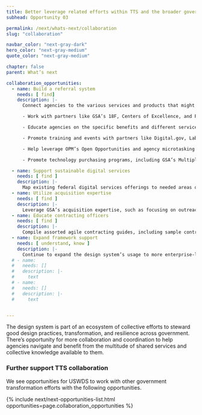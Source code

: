```yaml
---
title: Better leverage related efforts within TTS and the broader government digital services community
subhead: Opportunity 03

permalink: /next/whats-next/collaboration
slug: "collaboration"

navbar_color: "next-gray-dark"
hero_color: "next-gray-medium"
quote_color: "next-gray-medium"

chapter: false
parent: What’s next

collaboration_opportunities:
  - name: Build a referral system
    needs: [ find]
    description: |-
      Connect agencies to the various services and products that might be useful for them within and beyond TTS by building a more formalized referral system

      - Work with partners like GSA’s 18F, Centers of Excellence, and Presidential Innovation Fellows, as well as the U.S. Digital Service (USDS), who help agencies fix technical problems, build products, and improve how government serves the public through technology

      - Educate agencies on the specific benefits and different services that partner programs (like those in GSA and USDS) provide

      - Promote training and events with partners like Digital.gov, Lab at OPM, Federal Acquisition Institute

      - Help leverage OPM’s Open Opportunities and agency microtasking and detail programs

      - Promote technology purchasing programs, including GSA’s Multiple Award Schedules for Information Technology and Governmentwide Acquisition Contracts to buy technology products and services

  - name: Support sustainable digital services
    needs: [ find ]
    description: |-
      Map existing federal digital services offerings to needed areas of support or create new joint offerings as agencies need them
  - name: Utilize acquisition expertise
    needs: [ find ]
    description: |-
      Leverage GSA’s acquisition expertise, such as focusing on outreach efforts to connect with non-traditional vendors
  - name: Educate contracting officers
    needs: [ find ]
    description: |-
      Compile assorted agile contracting guides, including sample contract language for 21st Century IDEA and the De-Risking Government Technology field guide, and make them easily findable by agencies
  - name: Expand framework support
    needs: [ understand, know ]
    description: |-
      Continue to expand the design system’s usage to more enterprise-level applications or other government systems, such as apps for common, high-impact federal services like benefits
  # - name: 
  #   needs: []
  #   description: |-
  #     text
  # - name: 
  #   needs: []
  #   description: |-
  #     text


---
```


<section class="next-section">
  <div class="grid-container">
    <div class="grid-row">
      <div class="grid-col-12 tablet:grid-col-8 tablet:margin-x-auto desktop:margin-x-0 next-section-prose" markdown="1">

The design system is part of an ecosystem of collective efforts to steward good design practices, transformation, and resilience across government. There’s opportunity
for more collaboration and coordination to help agencies navigate and benefit from the multitude of shared services and collective knowledge available to them.

### Further support TTS collaboration

We see opportunities for USWDS to work with other government transformation efforts with the following opportunities.

</div>
      {% include next/next-opportunities-list.html opportunities=page.collaboration_opportunities %}
    </div>
  </div>
</section>

<div class="grid-row margin-bottom-neg-1">
  <div class="grid-col bg-next-red-medium height-1"></div>
  <div class="grid-col bg-next-blue-medium height-1"></div>
  <div class="grid-col bg-next-mint-medium height-1"></div>
  <div class="grid-col bg-next-gold-medium height-1"></div>
  <div class="grid-col bg-next-pink-medium height-1"></div>
  <div class="grid-col bg-next-gray-medium height-1"></div>
</div>
